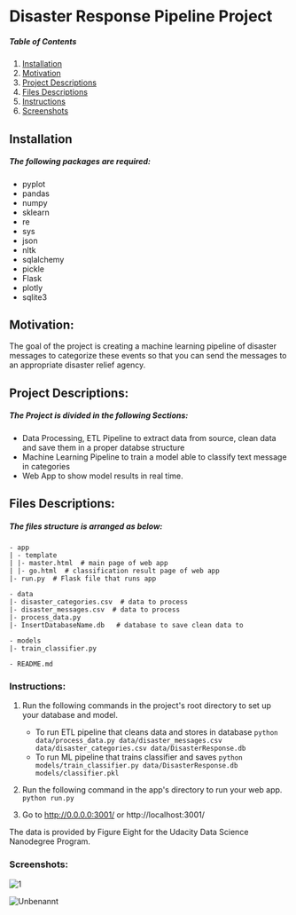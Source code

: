 # Disaster Response Pipeline Project

##### Table of Contents 

1. [Installation](#installation)  
2. [Motivation](#motivation)  
3. [Project Descriptions](#ProjectDescriptions)
4. [Files Descriptions](#FilesDescriptions)
5. [Instructions](#instructions)
6. [Screenshots](#Screenshots)


## Installation <a name="installation"/>
##### The following packages are required:
- pyplot
- pandas
- numpy
- sklearn
- re
- sys
- json
- nltk
- sqlalchemy
- pickle
- Flask
- plotly
- sqlite3


## Motivation: <a name="motivation"/>
The goal of the project is creating a machine learning pipeline of disaster messages to categorize these events so that you can send the messages to an appropriate disaster relief agency.

## Project Descriptions: <a name="ProjectDescriptions"/>
##### The Project is divided in the following Sections:

- Data Processing, ETL Pipeline to extract data from source, clean data and save them in a proper databse structure
- Machine Learning Pipeline to train a model able to classify text message in categories
- Web App to show model results in real time.

## Files Descriptions: <a name="FilesDescriptions"/>
##### The files structure is arranged as below:
    - app
    | - template
    | |- master.html  # main page of web app
    | |- go.html  # classification result page of web app
    |- run.py  # Flask file that runs app

    - data
    |- disaster_categories.csv  # data to process 
    |- disaster_messages.csv  # data to process
    |- process_data.py
    |- InsertDatabaseName.db   # database to save clean data to

    - models
    |- train_classifier.py 

    - README.md

### Instructions:<a name="instructions"/>
 1. Run the following commands in the project's root directory to set up your database and model.

    - To run ETL pipeline that cleans data and stores in database
        `python data/process_data.py data/disaster_messages.csv data/disaster_categories.csv data/DisasterResponse.db`
    - To run ML pipeline that trains classifier and saves
        `python models/train_classifier.py data/DisasterResponse.db models/classifier.pkl`

 2. Run the following command in the app's directory to run your web app.
    `python run.py`

 3. Go to http://0.0.0.0:3001/ or http://localhost:3001/
 
 The data is provided by Figure Eight for the Udacity Data Science Nanodegree Program.
 
 ### Screenshots:<a name="Screenshots"/>
 ![1](https://user-images.githubusercontent.com/33525752/73120457-5ef09900-3f6e-11ea-9c77-684cab3841e2.PNG)
 
 ![Unbenannt](https://user-images.githubusercontent.com/33525752/73120424-091bf100-3f6e-11ea-8b1e-7bb83825d764.PNG)
 
 
 


